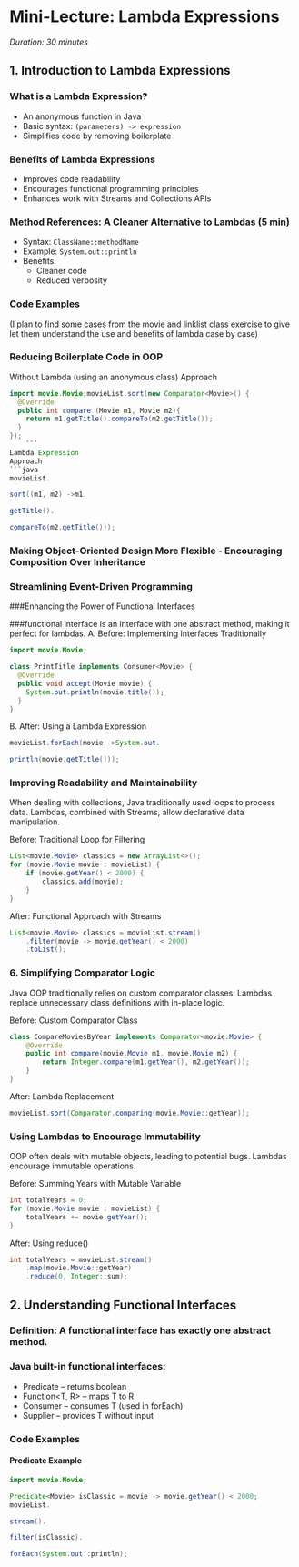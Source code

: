 # Mini-Lecture: Lambda Expressions

*Duration: 30 minutes*

## 1. Introduction to Lambda Expressions

### What is a Lambda Expression?

- An anonymous function in Java
- Basic syntax: `(parameters) -> expression`
- Simplifies code by removing boilerplate

### Benefits of Lambda Expressions

- Improves code readability
- Encourages functional programming principles
- Enhances work with Streams and Collections APIs

### Method References: A Cleaner Alternative to Lambdas (5 min)

- Syntax: `ClassName::methodName`
- Example: `System.out::println`
- Benefits:
    - Cleaner code
    - Reduced verbosity

### Code Examples

(I plan to find some cases from the movie and linklist class exercise to give let them understand the use and benefits
of lambda case by case)

### Reducing Boilerplate Code in OOP

Without Lambda (using an anonymous class) Approach

```java
import movie.Movie;movieList.sort(new Comparator<Movie>() {
  @Override
  public int compare (Movie m1, Movie m2){
    return m1.getTitle().compareTo(m2.getTitle());
  }
});
    ```
Lambda Expression
Approach
```java
movieList.

sort((m1, m2) ->m1.

getTitle().

compareTo(m2.getTitle()));
```

### Making Object-Oriented Design More Flexible - Encouraging Composition Over Inheritance

### Streamlining Event-Driven Programming

###Enhancing the Power of Functional Interfaces

###functional interface is an interface with one abstract method, making it perfect for lambdas.
A. Before: Implementing Interfaces Traditionally

```java
import movie.Movie;

class PrintTitle implements Consumer<Movie> {
  @Override
  public void accept(Movie movie) {
    System.out.println(movie.title());
  }
}
```

B. After: Using a Lambda Expression

```java
movieList.forEach(movie ->System.out.

println(movie.getTitle()));
```

### Improving Readability and Maintainability

When dealing with collections, Java traditionally used loops to process data. Lambdas, combined with Streams, allow
declarative data manipulation.

Before: Traditional Loop for Filtering

``` java
List<movie.Movie> classics = new ArrayList<>();
for (movie.Movie movie : movieList) {
    if (movie.getYear() < 2000) {
        classics.add(movie);
    }
}
```

After: Functional Approach with Streams

``` java
List<movie.Movie> classics = movieList.stream()
    .filter(movie -> movie.getYear() < 2000)
    .toList();
```

### 6. Simplifying Comparator Logic

Java OOP traditionally relies on custom comparator classes. Lambdas replace unnecessary class definitions with in-place
logic.

Before: Custom Comparator Class

``` java
class CompareMoviesByYear implements Comparator<movie.Movie> {
    @Override
    public int compare(movie.Movie m1, movie.Movie m2) {
        return Integer.compare(m1.getYear(), m2.getYear());
    }
}
```

After: Lambda Replacement

``` java
movieList.sort(Comparator.comparing(movie.Movie::getYear));
```

### Using Lambdas to Encourage Immutability

OOP often deals with mutable objects, leading to potential bugs. Lambdas encourage immutable operations.

Before: Summing Years with Mutable Variable

``` java
int totalYears = 0;
for (movie.Movie movie : movieList) {
    totalYears += movie.getYear();
}
```

After: Using reduce()

``` java
int totalYears = movieList.stream()
    .map(movie.Movie::getYear)
    .reduce(0, Integer::sum);
```

## 2. Understanding Functional Interfaces

### Definition: A functional interface has exactly one abstract method.

### Java built-in functional interfaces:

- Predicate<T> – returns boolean
- Function<T, R> – maps T to R
- Consumer<T> – consumes T (used in forEach)
- Supplier<T> – provides T without input

### Code Examples

#### Predicate Example

```java
import movie.Movie;

Predicate<Movie> isClassic = movie -> movie.getYear() < 2000;
movieList.

stream().

filter(isClassic).

forEach(System.out::println);
```









